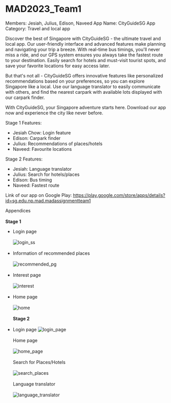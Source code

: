# MAD2023_Team1

Members: 
Jesiah, Julius, Edison, Naveed
App Name: CityGuideSG
App Category: Travel and local app

Discover the best of Singapore with CityGuideSG - the ultimate travel and local app. Our user-friendly interface and advanced features make planning and navigating your trip a breeze. With real-time bus timings, you'll never miss a ride, and our GPS system ensures you always take the fastest route to your destination. Easily search for hotels and must-visit tourist spots, and save your favorite locations for easy access later.

But that's not all - CityGuideSG offers innovative features like personalized recommendations based on your preferences, so you can explore Singapore like a local. Use our language translator to easily communicate with others, and find the nearest carpark with available lots displayed with our carpark finder.

With CityGuideSG, your Singapore adventure starts here. Download our app now and experience the city like never before.


Stage 1  Features:
- Jesiah Chow: Login feature
- Edison: Carpark finder
- Julius: Recommendations of places/hotels
- Naveed: Favourite locations 

Stage 2 Features:
- Jesiah: Language translator
- Julius: Search for hotels/places
- Edison: Bus timing
- Naveed: Fastest route

Link of our app on Google Play: https://play.google.com/store/apps/details?id=sg.edu.np.mad.madassignmentteam1

Appendices
<br><br>
<b>Stage 1 </b>
- Login page
<br><br>
![login_ss](https://github.com/JesiahChow/MAD2023_Team1/assets/116005452/0ac49645-06fa-4e61-821a-67ea229873a8)
<br><br>
- Information of recommended places
<br><br>
![recommended_pg](https://github.com/JesiahChow/MAD2023_Team1/assets/116005452/c75de723-ca41-463a-bab7-839eef9a4166)
<br><br>
- Interest page
<br><br>
![interest](https://github.com/JesiahChow/MAD2023_Team1/assets/116005452/5136abe0-0f2f-4aed-950d-caa97827307d)
<br><br>
- Home page
<br><br>
![home](https://github.com/JesiahChow/MAD2023_Team1/assets/116005452/0b938777-94d7-4ab1-9631-b8eb8c239db0)
<br><br>
<b>Stage 2</b>
<br><br>
- Login page
![login_page](https://github.com/JesiahChow/MAD2023_Team1/assets/116005452/7a871bd5-5178-407f-ab4e-4652f9c97489)
<br><br>
Home page
<br><br>
![home_page](https://github.com/JesiahChow/MAD2023_Team1/assets/116005452/58dceeaf-5387-41dc-a352-57186dde5b0c)
<br><br>
Search for Places/Hotels
<br><br>
![search_places](https://github.com/JesiahChow/MAD2023_Team1/assets/116005452/a8795558-99da-4475-99cd-7602338dc68f)
<br><br>
Language translator
<br><br>
![language_translator](https://github.com/JesiahChow/MAD2023_Team1/assets/116005452/19c6dc74-6610-4cfd-b664-55224b237c0e)







